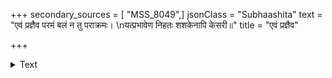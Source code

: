 +++
secondary_sources = [ "MSS_8049",]
jsonClass = "Subhaashita"
text = "एवं प्रज्ञैव परमं बलं न तु पराक्रमः।  \nयत्प्रभावेण निहतः शशकेनापि केसरी॥"
title = "एवं प्रज्ञैव"

+++

<details><summary>Text</summary>

एवं प्रज्ञैव परमं बलं न तु पराक्रमः।  
यत्प्रभावेण निहतः शशकेनापि केसरी॥
</details>
